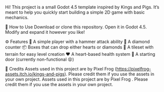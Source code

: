 Hi!
This project is a small Godot 4.5 template inspired by Kings and Pigs.
It’s meant to help you quickly start building a simple 2D game with basic mechanics.

🚀 How to Use
Download or clone this repository.
Open it in Godot 4.5.
Modify and expand it however you like!

⚙️ Features
🧍 A simple player with a hammer attack ability
💎 A diamond counter
📦 Boxes that can drop either hearts or diamonds
🧱 A tileset with terrain for easy level creation
❤️ A heart-based health system
🚪 A starting door (currently non-functional 😝)

🎨 Credits
Assets used in this project are by Pixel Frog (https://pixelfrog-assets.itch.io/kings-and-pigs).
Please credit them if you use the assets in your own project.
Assets used in this project are by Pixel Frog
.
Please credit them if you use the assets in your own project.

